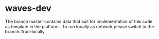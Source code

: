 # waves-dev
The branch master contains data that suit for implementation of this code as template in the platform . To run locally as network please switch to the branch #run-locally
